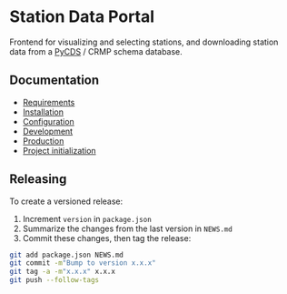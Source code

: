 # Station Data Portal

Frontend for visualizing and selecting stations, and downloading station 
data from a 
[PyCDS](https://github.com/pacificclimate/pycds) / CRMP schema database. 

## Documentation

- [Requirements](docs/requirements.md)
- [Installation](docs/installation.md)
- [Configuration](docs/configuration.md)
- [Development](docs/configuration.md)
- [Production](docs/production.md)
- [Project initialization](docs/Project-initialization.md)

## Releasing

To create a versioned release:

1. Increment `version` in `package.json`
2. Summarize the changes from the last version in `NEWS.md`
3. Commit these changes, then tag the release:

  ```bash
git add package.json NEWS.md
git commit -m"Bump to version x.x.x"
git tag -a -m"x.x.x" x.x.x
git push --follow-tags
  ```